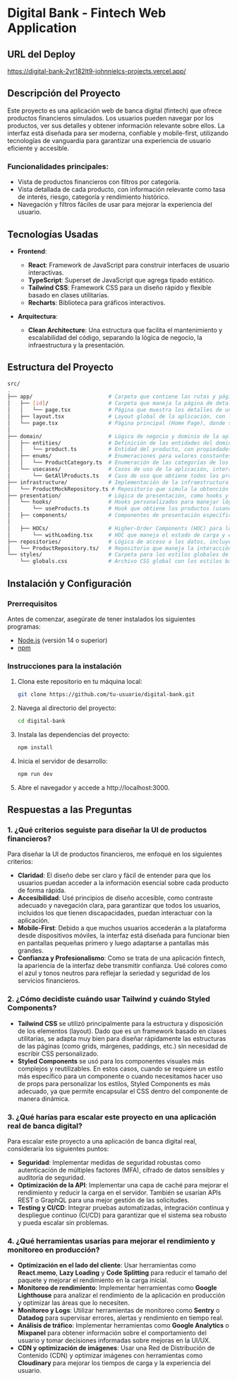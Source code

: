 # Digital Bank - Fintech Web Application

## URL del Deploy

https://digital-bank-2yr182lt9-johnnielcs-projects.vercel.app/

## Descripción del Proyecto

Este proyecto es una aplicación web de banca digital (fintech) que ofrece productos financieros simulados. Los usuarios pueden navegar por los productos, ver sus detalles y obtener información relevante sobre ellos. La interfaz está diseñada para ser moderna, confiable y mobile-first, utilizando tecnologías de vanguardia para garantizar una experiencia de usuario eficiente y accesible.

### Funcionalidades principales:

- Vista de productos financieros con filtros por categoría.
- Vista detallada de cada producto, con información relevante como tasa de interés, riesgo, categoría y rendimiento histórico.
- Navegación y filtros fáciles de usar para mejorar la experiencia del usuario.

## Tecnologías Usadas

- **Frontend**:
  - **React**: Framework de JavaScript para construir interfaces de usuario interactivas.
  - **TypeScript**: Superset de JavaScript que agrega tipado estático.
  - **Tailwind CSS**: Framework CSS para un diseño rápido y flexible basado en clases utilitarias.
  - **Recharts**: Biblioteca para gráficos interactivos.
- **Arquitectura**:

  - **Clean Architecture**: Una estructura que facilita el mantenimiento y escalabilidad del código, separando la lógica de negocio, la infraestructura y la presentación.

## Estructura del Proyecto

```bash
src/
.
├── app/                        # Carpeta que contiene las rutas y páginas de Next.js
│   ├── [id]/                   # Carpeta que maneja la página de detalles del producto, donde [id] es dinámico
│   │   └── page.tsx            # Página que muestra los detalles de un producto específico (usando un parámetro dinámico en la URL)
│   ├── layout.tsx              # Layout global de la aplicación, con la estructura común (cabecera, etc.)
│   └── page.tsx                # Página principal (Home Page), donde se listan los productos financieros
│
├── domain/                     # Lógica de negocio y dominio de la aplicación
│   ├── entities/               # Definición de las entidades del dominio, como productos
│   │   └── product.ts          # Entidad del producto, con propiedades y lógica relevante
│   ├── enums/                  # Enumeraciones para valores constantes, como las categorías de los productos
│   │   └── ProductCategory.ts  # Enumeración de las categorías de los productos financieros
│   └── usecases/               # Casos de uso de la aplicación, interactuando con los repositorios
│       └── GetAllProducts.ts   # Caso de uso que obtiene todos los productos desde el repositorio
├── infrastructure/             # Implementación de la infraestructura de la aplicación, como repositorios y fuentes de datos
│   └── ProductMockRepository.ts # Repositorio que simula la obtención de productos (mock data)
├── presentation/               # Lógica de presentación, como hooks y componentes específicos de la interfaz
│   └── hooks/                  # Hooks personalizados para manejar lógica de datos o interacción con el frontend
│       └── useProducts.ts      # Hook que obtiene los productos (usando el caso de uso GetAllProducts)
│   ├── components/             # Componentes de presentación específicos para la interfaz de usuario
│
│   ├── HOCs/                   # Higher-Order Components (HOC) para lógica reutilizable
│       └── withLoading.tsx     # HOC que maneja el estado de carga y errores
├── repositories/               # Lógica de acceso a los datos, incluyendo interfaces y repositorios para interactuar con las fuentes de datos
│   └── ProductRepository.ts/   # Repositorio que maneja la interacción con los datos del producto (ej. API, base de datos, mock)
└── styles/                     # Carpeta para los estilos globales de la aplicación
    └── globals.css             # Archivo CSS global con los estilos básicos y generales

```

## Instalación y Configuración

### Prerrequisitos

Antes de comenzar, asegúrate de tener instalados los siguientes programas:

- [Node.js](https://nodejs.org/) (versión 14 o superior)
- [npm](https://npmjs.com)

### Instrucciones para la instalación

1. Clona este repositorio en tu máquina local:
   ```bash
   git clone https://github.com/tu-usuario/digital-bank.git
   ```
2. Navega al directorio del proyecto:
   ```bash
   cd digital-bank
   ```
3. Instala las dependencias del proyecto:
   ```bash
   npm install
   ```
4. Inicia el servidor de desarrollo:
   ```bash
   npm run dev
   ```
5. Abre el navegador y accede a http://localhost:3000.

## Respuestas a las Preguntas

### 1. ¿Qué criterios seguiste para diseñar la UI de productos financieros?

Para diseñar la UI de productos financieros, me enfoqué en los siguientes criterios:

- **Claridad**: El diseño debe ser claro y fácil de entender para que los usuarios puedan acceder a la información esencial sobre cada producto de forma rápida.
- **Accesibilidad**: Usé principios de diseño accesible, como contraste adecuado y navegación clara, para garantizar que todos los usuarios, incluidos los que tienen discapacidades, puedan interactuar con la aplicación.
- **Mobile-First**: Debido a que muchos usuarios accederán a la plataforma desde dispositivos móviles, la interfaz está diseñada para funcionar bien en pantallas pequeñas primero y luego adaptarse a pantallas más grandes.
- **Confianza y Profesionalismo**: Como se trata de una aplicación fintech, la apariencia de la interfaz debe transmitir confianza. Usé colores como el azul y tonos neutros para reflejar la seriedad y seguridad de los servicios financieros.

### 2. ¿Cómo decidiste cuándo usar Tailwind y cuándo Styled Components?

- **Tailwind CSS** se utilizó principalmente para la estructura y disposición de los elementos (layout). Dado que es un framework basado en clases utilitarias, se adapta muy bien para diseñar rápidamente las estructuras de las páginas (como grids, márgenes, paddings, etc.) sin necesidad de escribir CSS personalizado.
- **Styled Components** se usó para los componentes visuales más complejos y reutilizables. En estos casos, cuando se requiere un estilo más específico para un componente o cuando necesitamos hacer uso de props para personalizar los estilos, Styled Components es más adecuado, ya que permite encapsular el CSS dentro del componente de manera dinámica.

### 3. ¿Qué harías para escalar este proyecto en una aplicación real de banca digital?

Para escalar este proyecto a una aplicación de banca digital real, consideraría los siguientes puntos:

- **Seguridad**: Implementar medidas de seguridad robustas como autenticación de múltiples factores (MFA), cifrado de datos sensibles y auditoría de seguridad.
- **Optimización de la API**: Implementar una capa de caché para mejorar el rendimiento y reducir la carga en el servidor. También se usarían APIs REST o GraphQL para una mejor gestión de las solicitudes.
- **Testing y CI/CD**: Integrar pruebas automatizadas, integración continua y despliegue continuo (CI/CD) para garantizar que el sistema sea robusto y pueda escalar sin problemas.

### 4. ¿Qué herramientas usarías para mejorar el rendimiento y monitoreo en producción?

- **Optimización en el lado del cliente**: Usar herramientas como **React.memo**, **Lazy Loading** y **Code Splitting** para reducir el tamaño del paquete y mejorar el rendimiento en la carga inicial.
- **Monitoreo de rendimiento**: Implementar herramientas como **Google Lighthouse** para analizar el rendimiento de la aplicación en producción y optimizar las áreas que lo necesiten.
- **Monitoreo y Logs**: Utilizar herramientas de monitoreo como **Sentry** o **Datadog** para supervisar errores, alertas y rendimiento en tiempo real.
- **Análisis de tráfico**: Implementar herramientas como **Google Analytics** o **Mixpanel** para obtener información sobre el comportamiento del usuario y tomar decisiones informadas sobre mejoras en la UI/UX.
- **CDN y optimización de imágenes**: Usar una Red de Distribución de Contenido (CDN) y optimizar imágenes con herramientas como **Cloudinary** para mejorar los tiempos de carga y la experiencia del usuario.
